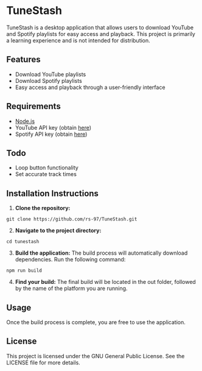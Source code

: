 # TuneStash

TuneStash is a desktop application that allows users to download YouTube and Spotify playlists for easy access and playback. This project is primarily a learning experience and is not intended for distribution.

## Features

- Download YouTube playlists
- Download Spotify playlists
- Easy access and playback through a user-friendly interface

## Requirements

- [Node.js](https://nodejs.org/en/)
- YouTube API key (obtain [here](https://developers.google.com/youtube/v3/getting-started))
- Spotify API key (obtain [here](https://developer.spotify.com/dashboard/))

## Todo
- Loop button functionality
- Set accurate track times

## Installation Instructions

1. **Clone the repository:**
```
git clone https://github.com/rs-97/TuneStash.git
```

2. **Navigate to the project directory:**
```
cd tunestash
```

3. **Build the application:**
   The build process will automatically download dependencies. Run the following command:
```
npm run build
```

4. **Find your build:**
   The final build will be located in the out folder, followed by the name of the platform you are running.

## Usage

Once the build process is complete, you are free to use the application.

## License

This project is licensed under the GNU General Public License. See the LICENSE file for more details.
